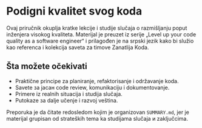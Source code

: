 # Podigni kvalitet svog koda

Ovaj priručnik okuplja kratke lekcije i studije slučaja o razmišljanju poput inženjera visokog kvaliteta. Materijal je preuzet iz serije „Level up your code quality as a software engineer“ i prilagođen je na srpski jezik kako bi služio kao referenca i kolekcija saveta za timove Zanatlija Koda.

## Šta možete očekivati

- Praktične principe za planiranje, refaktorisanje i održavanje koda.
- Savete за јасан code review, komunikaciju i dokumentovanje.
- Primere iz realnih situacija i studija slučaja.
- Putokaze за dalje učenje i razvoj veština.

Preporuka je da čitate redosledom kojim je organizovan `SUMMARY.md`, jer je materijal grupisan od strateških tema ka studijama slučaja и zaključcima.
